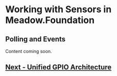 # Working with Sensors in Meadow.Foundation

## Polling and Events

Content coming soon.

<!--
The eventing API allows sensors to raise events when a particular reading change crosses a specified threshold; notifying your application only as needed.  With some sensors, they handle the change threshold checks natively and send an interrupt signal when a change large enough to raise an interrupt is detected.  Most sensors, however, are polled by Meadow.Foundation in the background, and when a change is significant enough, an event is raised. 

Consider the following example, which listens for temperature changes from an HIH6130 combined temperature and humidity sensor:

```csharp
using Meadow
using Meadow.Foundation.Sensors.Atmospheric;
using System.Threading;

namespace HIH6130InterruptSample
{
    public class Program
    {
        public static void Main()
        {
            //  Create a new HIH6130 and set the temperature change 
            // threshold to half a degree.
            var hih6130 = new HIH6130(
               temperatureChangeNotificationThreshold: 0.5F);

            //  Hook up the interrupt handler.
            hih6130.TemperatureChanged += (s, e) =>
            {
                Debug.Print("Temperature changed: " + 
                   e.CurrentValue.ToString());
            };

            Thread.Sleep(Timeout.Infinite);
        }
    }
}
```

In the constructor, we specify the change notification threshold for temperature as `0.5º Celsius`. The `TemperatureChanged` event will then be raised if the sensor detects a change of `0.5º` since the last event. 

### Controlling the Polling Frequency

Most sensors are polled every 100 milliseconds by default. However, for those sensors that Meadow.Foundation polls, you can specify how often they are read (polled/updated) via the `updateInterval` constructor parameter.  For example, the following code instantiates a new HIH6130, but sets the `updateInterval` to `10000` milliseconds, or 10 seconds:

```csharp
var hih6130 = new HIH6130(
    temperatureChangeNotificationThreshold: 0.5F, updateInterval: 10000);
```

In between updates, the thread that polls the sensor is put to sleep, allowing the CPU to go into a power-saving mode, if no other processing is happening; therefore, a lower polling frequency can greatly affect power usage, and should be taken into consideration when powering from a limited current source such as a battery.
-->

## [Next - Unified GPIO Architecture](/guides/Meadow.Foundation/Unified_GPIO_Arch/index.html)